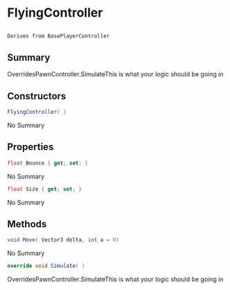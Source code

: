 # FlyingController

## 
```c#
Derives from BasePlayerController
```

## Summary

OverridesPawnController.SimulateThis is what your logic should be going in
## Constructors

```c#
FlyingController( ) 
```
No Summary
## Properties

```c#
float Bounce { get; set; } 
```
No Summary
```c#
float Size { get; set; } 
```
No Summary
## Methods

```c#
void Move( Vector3 delta, int a = 0) 
```
No Summary
```c#
override void Simulate( ) 
```
OverridesPawnController.SimulateThis is what your logic should be going in
